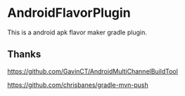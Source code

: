 # AndroidFlavorPlugin

This is a android apk flavor maker gradle plugin.

## Thanks

https://github.com/GavinCT/AndroidMultiChannelBuildTool

https://github.com/chrisbanes/gradle-mvn-push
